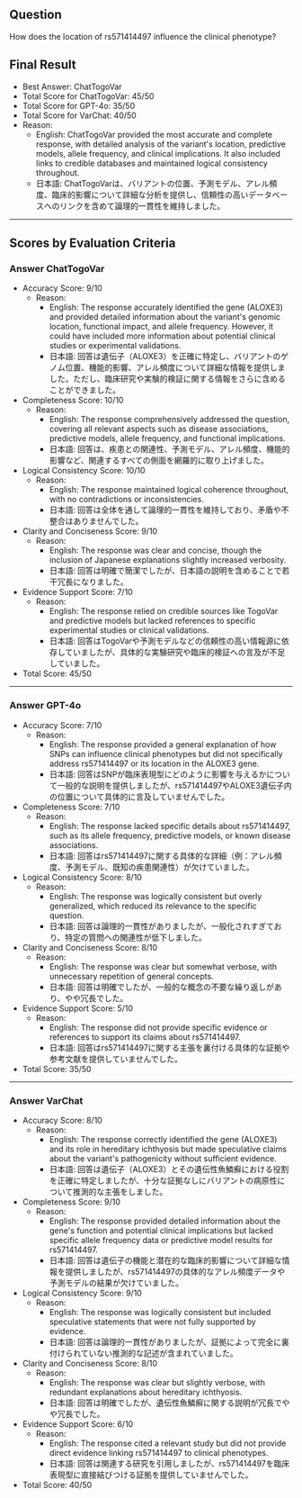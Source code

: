 ## Question

How does the location of rs571414497 influence the clinical phenotype?

## Final Result

- Best Answer: ChatTogoVar
- Total Score for ChatTogoVar: 45/50
- Total Score for GPT-4o: 35/50
- Total Score for VarChat: 40/50
- Reason:
  - English: ChatTogoVar provided the most accurate and complete response, with detailed analysis of the variant's location, predictive models, allele frequency, and clinical implications. It also included links to credible databases and maintained logical consistency throughout.
  - 日本語: ChatTogoVarは、バリアントの位置、予測モデル、アレル頻度、臨床的影響について詳細な分析を提供し、信頼性の高いデータベースへのリンクを含めて論理的一貫性を維持しました。

---

## Scores by Evaluation Criteria

### Answer ChatTogoVar
- Accuracy Score: 9/10
  - Reason: 
    - English: The response accurately identified the gene (ALOXE3) and provided detailed information about the variant's genomic location, functional impact, and allele frequency. However, it could have included more information about potential clinical studies or experimental validations.
    - 日本語: 回答は遺伝子（ALOXE3）を正確に特定し、バリアントのゲノム位置、機能的影響、アレル頻度について詳細な情報を提供しました。ただし、臨床研究や実験的検証に関する情報をさらに含めることができました。
- Completeness Score: 10/10
  - Reason: 
    - English: The response comprehensively addressed the question, covering all relevant aspects such as disease associations, predictive models, allele frequency, and functional implications.
    - 日本語: 回答は、疾患との関連性、予測モデル、アレル頻度、機能的影響など、関連するすべての側面を網羅的に取り上げました。
- Logical Consistency Score: 10/10
  - Reason: 
    - English: The response maintained logical coherence throughout, with no contradictions or inconsistencies.
    - 日本語: 回答は全体を通して論理的一貫性を維持しており、矛盾や不整合はありませんでした。
- Clarity and Conciseness Score: 9/10
  - Reason: 
    - English: The response was clear and concise, though the inclusion of Japanese explanations slightly increased verbosity.
    - 日本語: 回答は明確で簡潔でしたが、日本語の説明を含めることで若干冗長になりました。
- Evidence Support Score: 7/10
  - Reason: 
    - English: The response relied on credible sources like TogoVar and predictive models but lacked references to specific experimental studies or clinical validations.
    - 日本語: 回答はTogoVarや予測モデルなどの信頼性の高い情報源に依存していましたが、具体的な実験研究や臨床的検証への言及が不足していました。
- Total Score: 45/50

---

### Answer GPT-4o
- Accuracy Score: 7/10
  - Reason: 
    - English: The response provided a general explanation of how SNPs can influence clinical phenotypes but did not specifically address rs571414497 or its location in the ALOXE3 gene.
    - 日本語: 回答はSNPが臨床表現型にどのように影響を与えるかについて一般的な説明を提供しましたが、rs571414497やALOXE3遺伝子内の位置について具体的に言及していませんでした。
- Completeness Score: 7/10
  - Reason: 
    - English: The response lacked specific details about rs571414497, such as its allele frequency, predictive models, or known disease associations.
    - 日本語: 回答はrs571414497に関する具体的な詳細（例：アレル頻度、予測モデル、既知の疾患関連性）が欠けていました。
- Logical Consistency Score: 8/10
  - Reason: 
    - English: The response was logically consistent but overly generalized, which reduced its relevance to the specific question.
    - 日本語: 回答は論理的一貫性がありましたが、一般化されすぎており、特定の質問への関連性が低下しました。
- Clarity and Conciseness Score: 8/10
  - Reason: 
    - English: The response was clear but somewhat verbose, with unnecessary repetition of general concepts.
    - 日本語: 回答は明確でしたが、一般的な概念の不要な繰り返しがあり、やや冗長でした。
- Evidence Support Score: 5/10
  - Reason: 
    - English: The response did not provide specific evidence or references to support its claims about rs571414497.
    - 日本語: 回答はrs571414497に関する主張を裏付ける具体的な証拠や参考文献を提供していませんでした。
- Total Score: 35/50

---

### Answer VarChat
- Accuracy Score: 8/10
  - Reason: 
    - English: The response correctly identified the gene (ALOXE3) and its role in hereditary ichthyosis but made speculative claims about the variant's pathogenicity without sufficient evidence.
    - 日本語: 回答は遺伝子（ALOXE3）とその遺伝性魚鱗癬における役割を正確に特定しましたが、十分な証拠なしにバリアントの病原性について推測的な主張をしました。
- Completeness Score: 9/10
  - Reason: 
    - English: The response provided detailed information about the gene's function and potential clinical implications but lacked specific allele frequency data or predictive model results for rs571414497.
    - 日本語: 回答は遺伝子の機能と潜在的な臨床的影響について詳細な情報を提供しましたが、rs571414497の具体的なアレル頻度データや予測モデルの結果が欠けていました。
- Logical Consistency Score: 9/10
  - Reason: 
    - English: The response was logically consistent but included speculative statements that were not fully supported by evidence.
    - 日本語: 回答は論理的一貫性がありましたが、証拠によって完全に裏付けられていない推測的な記述が含まれていました。
- Clarity and Conciseness Score: 8/10
  - Reason: 
    - English: The response was clear but slightly verbose, with redundant explanations about hereditary ichthyosis.
    - 日本語: 回答は明確でしたが、遺伝性魚鱗癬に関する説明が冗長でやや冗長でした。
- Evidence Support Score: 6/10
  - Reason: 
    - English: The response cited a relevant study but did not provide direct evidence linking rs571414497 to clinical phenotypes.
    - 日本語: 回答は関連する研究を引用しましたが、rs571414497を臨床表現型に直接結びつける証拠を提供していませんでした。
- Total Score: 40/50